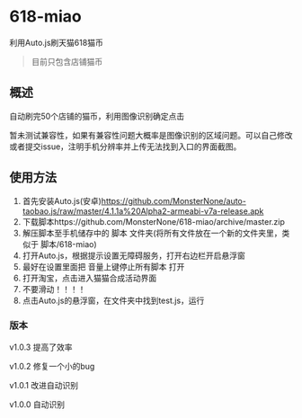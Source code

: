 # 618-miao
利用Auto.js刷天猫618猫币
> 目前只包含店铺猫币

## 概述
自动刷完50个店铺的猫币，利用图像识别确定点击

暂未测试兼容性，如果有兼容性问题大概率是图像识别的区域问题。可以自己修改或者提交issue，注明手机分辨率并上传无法找到入口的界面截图。

## 使用方法
1. 首先安装Auto.js(安卓)https://github.com/MonsterNone/auto-taobao.js/raw/master/4.1.1a%20Alpha2-armeabi-v7a-release.apk
2. 下载脚本https://github.com/MonsterNone/618-miao/archive/master.zip
3. 解压脚本至手机储存中的 脚本 文件夹(将所有文件放在一个新的文件夹里，类似于 脚本/618-miao)
4. 打开Auto.js，根据提示设置无障碍服务，打开右边栏开启悬浮窗
5. 最好在设置里面把 音量上键停止所有脚本 打开
6. 打开淘宝，点击进入猫猫合成活动界面
7. 不要滑动！！！！
8. 点击Auto.js的悬浮窗，在文件夹中找到test.js，运行

### 版本
v1.0.3 提高了效率

v1.0.2 修复一个小的bug

v1.0.1 改进自动识别

v1.0.0 自动识别

